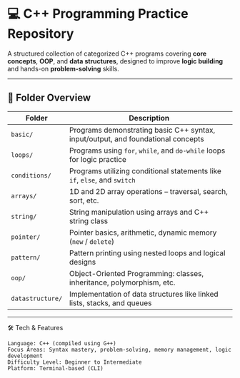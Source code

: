 # 💻 C++ Programming Practice Repository

A structured collection of categorized C++ programs covering **core concepts**, **OOP**, and **data structures**, designed to improve **logic building** and hands-on **problem-solving** skills.

---

## 📁 Folder Overview

| Folder         | Description                                                                  |
|----------------|------------------------------------------------------------------------------|
| `basic/`       | Programs demonstrating basic C++ syntax, input/output, and foundational concepts |
| `loops/`       | Programs using `for`, `while`, and `do-while` loops for logic practice       |
| `conditions/`  | Programs utilizing conditional statements like `if`, `else`, and `switch`    |
| `arrays/`      | 1D and 2D array operations – traversal, search, sort, etc.                   |
| `string/`      | String manipulation using arrays and C++ string class                        |
| `pointer/`     | Pointer basics, arithmetic, dynamic memory (`new` / `delete`)                |
| `pattern/`     | Pattern printing using nested loops and logical designs                      |
| `oop/`         | Object-Oriented Programming: classes, inheritance, polymorphism, etc.        |
| `datastructure/`| Implementation of data structures like linked lists, stacks, and queues     |
-------------------------------------------------------------------------------------------------


🛠 Tech & Features

    Language: C++ (compiled using G++)
    Focus Areas: Syntax mastery, problem-solving, memory management, logic development
    Difficulty Level: Beginner to Intermediate
    Platform: Terminal-based (CLI)
